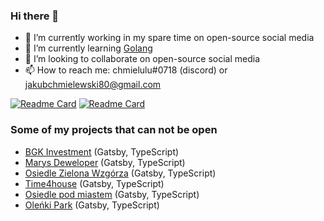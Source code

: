 
### Hi there 👋

- 🔭 I’m currently working in my spare time on open-source social media
- 🌱 I’m currently learning [Golang](https://go.dev/)
- 👯 I’m looking to collaborate on open-source social media
- 📫 How to reach me: chmielulu#0718 (discord) or jakubchmielewski80@gmail.com


[![Readme Card](https://github-readme-stats.vercel.app/api/pin/?username=messagewith&repo=web-application&theme=radical)](https://github.com/anuraghazra/github-readme-stats)
[![Readme Card](https://github-readme-stats.vercel.app/api/pin/?username=messagewith&repo=server&theme=radical)](https://github.com/anuraghazra/github-readme-stats)


### Some of my projects that can not be open
- [BGK Investment](https://bgkinvestment.pl/) (Gatsby, TypeScript)
- [Marys Deweloper](https://marysdeweloper.pl/) (Gatsby, TypeScript)
- [Osiedle Zielona Wzgórza](https://osiedlemlawa.pl/) (Gatsby, TypeScript)
- [Time4house](https://time4house.com/) (Gatsby, TypeScript)
- [Osiedle pod miastem](https://osiedlepodmiastem.pl/) (Gatsby, TypeScript)
- [Oleńki Park](https://olenkipark.pl/) (Gatsby, TypeScript)
